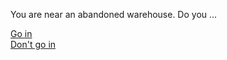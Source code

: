 You are near an abandoned warehouse. Do you ...

[Go in](situations/two-rooms.md)  
[Don't go in](situations/are-you-sure.md)
